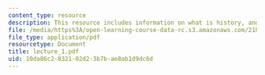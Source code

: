 ```yaml
---
content_type: resource
description: This resource includes information on what is history, and civil war.
file: /media/https%3A/open-learning-course-data-rc.s3.amazonaws.com/21h-116j-the-civil-war-and-reconstruction-fall-2005/10da86c2832102d23b7bae8ab1d9dc6d_lecture_1.pdf
file_type: application/pdf
resourcetype: Document
title: lecture_1.pdf
uid: 10da86c2-8321-02d2-3b7b-ae8ab1d9dc6d
---
```

